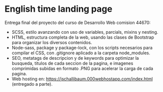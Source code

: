 # English time landing page
Entrega final del proyecto del curso de Desarrollo Web comision 44670:
- SCSS, estilo avanzando con uso de variables, parcials, mixins y nesting.
- HTML, estructura completa de la web, usando las clases de Bootstrap para organizar los diversos contenidos.
- Node-sass, package y package-lock, con los scripts necesarios para compilar el CSS, con .gitignore aplicado a la carpeta node_modules.
- SEO, metatags de descripcion y de keywords para optimizar la busqueda, titulos de cada seccion de la pagina, e imagenes comprimidas subidas en formato .PNG para acelerar la carga de cada pagina.  
- Web hosting en: https://jschallibaum.000webhostapp.com/index.html (entregado a parte).
